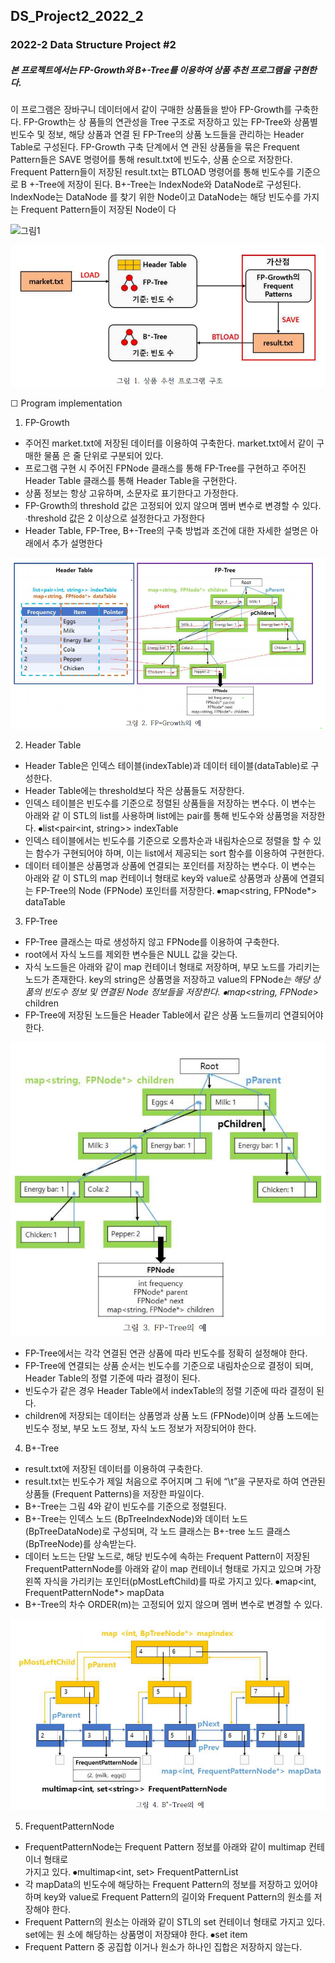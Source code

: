 ## DS_Project2_2022_2
### 2022-2 Data Structure Project #2

##### 본 프로젝트에서는 FP-Growth와 B+-Tree를 이용하여 상품 추천  프로그램을 구현한다. 
이 프로그램은 장바구니 데이터에서 같이 구매한 상품들을 받아 FP-Growth를 구축한다. FP-Growth는 상 
품들의 연관성을 Tree 구조로 저장하고 있는 FP-Tree와 상품별 빈도수 및 정보, 해당 상품과 연결 
된 FP-Tree의 상품 노드들을 관리하는 Header Table로 구성된다. FP-Growth 구축 단계에서 연 
관된 상품들을 묶은 Frequent Pattern들은 SAVE 명령어를 통해 result.txt에 빈도수, 상품 순으로 
저장한다. Frequent  Pattern들이  저장된  result.txt는 BTLOAD  명령어를  통해  빈도수를  기준으로 
B +-Tree에 저장이 된다. B+-Tree는 IndexNode와 DataNode로 구성된다. IndexNode는 DataNode 
를 찾기 위한 Node이고 DataNode는 해당 빈도수를 가지는 Frequent Pattern들이 저장된 Node이 
다

![그림1](https://user-images.githubusercontent.com/50433145/195530408-8f50eb4a-1c97-4ea7-9479-aee636c1362c.jpg)

![1](https://github.com/hbeooooooom/2022_Kwangwoon_Univ_CE_DS_Project_2/blob/main/readmdpng/1.png)

☐ Program implementation 
1) FP-Growth
- 주어진 market.txt에 저장된 데이터를 이용하여 구축한다. market.txt에서 같이 구매한 물품 
은 줄 단위로 구분되어 있다.
-  프로그램  구현  시  주어진  FPNode  클래스를  통해  FP-Tree를  구현하고  주어진  Header 
Table 클래스를 통해 Header Table을 구현한다.
- 상품 정보는 항상 고유하며, 소문자로 표기한다고 가정한다.
- FP-Growth의 threshold 값은 고정되어 있지 않으며 멤버 변수로 변경할 수 있다. 
∙threshold 값은 2 이상으로 설정한다고 가정한다
- Header Table, FP-Tree, B+-Tree의 구축 방법과 조건에 대한 자세한 설명은 아래에서 추가 
설명한다

![2](https://github.com/hbeooooooom/2022_Kwangwoon_Univ_CE_DS_Project_2/blob/main/readmdpng/2.png)

2) Header Table
- Header Table은 인덱스 테이블(indexTable)과 데이터 테이블(dataTable)로 구성한다. 
- Header Table에는 threshold보다 작은 상품들도 저장한다.
- 인덱스 테이블은 빈도수를 기준으로 정렬된 상품들을 저장하는 변수다. 이 변수는 아래와 같
이 STL의 list를 사용하며 list에는 pair를 통해 빈도수와 상품명을 저장한다. 
⦁list<pair<int, string>> indexTable
- 인덱스 테이블에서는 빈도수를 기준으로 오름차순과 내림차순으로 정렬을 할 수 있는 함수가 
구현되어야 하며, 이는 list에서 제공되는 sort 함수를 이용하여 구현한다.
- 데이터 테이블은 상품명과 상품에 연결되는 포인터를 저장하는 변수다. 이 변수는 아래와 같
이  STL의  map  컨테이너  형태로  key와  value로  상품명과  상품에  연결되는  FP-Tree의 
Node (FPNode) 포인터를 저장한다.
⦁map<string, FPNode*> dataTable
3) FP-Tree
- FP-Tree 클래스는 따로 생성하지 않고 FPNode를 이용하여 구축한다. 
- root에서 자식 노드를 제외한 변수들은 NULL 값을 갖는다.
- 자식  노드들은  아래와  같이  map  컨테이너  형태로  저장하며, 부모  노드를  가리키는  노드가 
존재한다. key의 string은 상품명을 저장하고 value의 FPNode*는 해당 상품의 빈도수 정보 
및 연결된 Node 정보들을 저장한다.
⦁map<string, FPNode*> children
- FP-Tree에 저장된 노드들은 Header Table에서 같은 상품 노드들끼리 연결되어야 한다.

![3](https://github.com/hbeooooooom/2022_Kwangwoon_Univ_CE_DS_Project_2/blob/main/readmdpng/3.png)

- FP-Tree에서는 각각 연결된 연관 상품에 따라 빈도수를 정확히 설정해야 한다.
- FP-Tree에  연결되는  상품  순서는  빈도수를  기준으로  내림차순으로  결정이  되며,  Header 
Table의 정렬 기준에 따라 결정이 된다.
- 빈도수가 같은 경우 Header Table에서 indexTable의 정렬 기준에 따라 결정이 된다.
- children에 저장되는 데이터는 상품명과 상품 노드 (FPNode)이며 상품 노드에는 빈도수 정보, 
부모 노드 정보, 자식 노드 정보가 저장되어야 한다.
4) B+-Tree
- result.txt에 저장된 데이터를 이용하여 구축한다.
-  result.txt는  빈도수가  제일  처음으로  주어지며  그  뒤에  “\t”을  구분자로  하여  연관된  상품들 
(Frequent Patterns)을 저장한 파일이다.
- B+-Tree는 그림 4와 같이 빈도수를 기준으로 정렬된다.
-  B+-Tree는  인덱스  노드  (BpTreeIndexNode)와  데이터  노드  (BpTreeDataNode)로  구성되며, 
각 노드 클래스는 B+-tree 노드 클래스 (BpTreeNode)를 상속받는다.
- 데이터  노드는  단말  노드로, 해당  빈도수에  속하는  Frequent  Pattern이 저장된 
FrequentPatternNode를 아래와 같이 map 컨테이너 형태로 가지고 있으며 가장 왼쪽 자식을 
가리키는 포인터(pMostLeftChild)를 따로 가지고 있다.
⦁map<int, FrequentPatternNode*> mapData
- B+-Tree의 차수 ORDER(m)는 고정되어 있지 않으며 멤버 변수로 변경할 수 있다.

![4](https://github.com/hbeooooooom/2022_Kwangwoon_Univ_CE_DS_Project_2/blob/main/readmdpng/4.png)

5) FrequentPatternNode
-  FrequentPatternNode는  Frequent  Pattern  정보를  아래와  같이  multimap  컨테이너  형태로  
가지고 있다.
⦁multimap<int, set<string>> FrequentPatternList
-  각  mapData의  빈도수에  해당하는  Frequent  Pattern의  정보를  저장하고  있어야  하며  key와 
value로 Frequent Pattern의 길이와 Frequent Pattern의 원소를 저장해야 한다.
- Frequent Pattern의 원소는 아래와 같이 STL의 set 컨테이너 형태로 가지고 있다. set에는 원 
소에 해당하는 상품명이 저장돼야 한다.
⦁set<string> item
- Frequent Pattern 중 공집합 이거나 원소가 하나인 집합은 저장하지 않는다.
